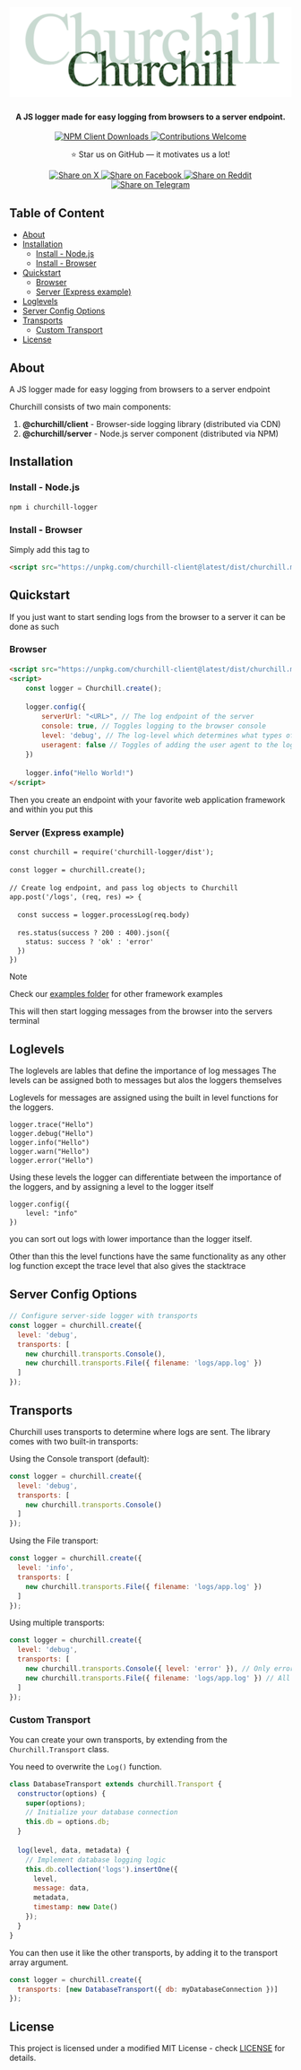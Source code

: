 <h1 align="center">
  <br>
  <img src="/docs/logo.png" alt="Churchill Logger">
</h1>
<h4 align="center">A JS logger made for easy logging from browsers to a server endpoint.</h4>

<p align="center">
    <a href="https://www.npmjs.com/package/churchill-client">
        <img src="https://img.shields.io/npm/d18m/churchill-client?label=NPM%20Installs" alt="NPM Client Downloads">
    </a>
    <a href="https://github.com/FrederikBertelsen/Churchill/issues">
        <img src="https://img.shields.io/badge/contributions-welcome-brightgreen.svg?style=flat&labelColor=gray&color=blue" alt="Contributions Welcome">
    </a>
</p>

<p align="center">
    ⭐ Star us on GitHub — it motivates us a lot!
</p>

<p align="center">
    <a href="https://x.com/intent/tweet?text=Check%20out%20this%20project%20on%20GitHub:%20https://github.com/FrederikBertelsen/Churchill%20%23OpenIDConnect%20%23Security%20%23Authentication">
        <img src="https://img.shields.io/badge/share-000000?logo=x&logoColor=white" alt="Share on X">
    </a>
    <a href="https://www.facebook.com/sharer/sharer.php?u=https://github.com/FrederikBertelsen/Churchill">
        <img src="https://img.shields.io/badge/share-1877F2?logo=facebook&logoColor=white" alt="Share on Facebook">
    </a>
    <a href="https://www.reddit.com/submit?title=Check%20out%20this%20project%20on%20GitHub:%20https://github.com/FrederikBertelsen/Churchill">
        <img src="https://img.shields.io/badge/share-FF4500?logo=reddit&logoColor=white" alt="Share on Reddit">
    </a>
    <a href="https://t.me/share/url?url=https://github.com/FrederikBertelsen/Churchill&text=Check%20out%20this%20project%20on%20GitHub">
        <img src="https://img.shields.io/badge/share-0088CC?logo=telegram&logoColor=white" alt="Share on Telegram">
    </a>
</p>

## Table of Content
- [About](#about)
- [Installation](#installation)
  - [Install - Node.js](#install---nodejs)
  - [Install - Browser](#install---browser)
- [Quickstart](#quickstart)
  - [Browser](#browser)
  - [Server (Express example)](#server-express-example)
- [Loglevels](#loglevels)
- [Server Config Options](#server-config-options)
- [Transports](#transports)
  - [Custom Transport](#custom-transport)
- [License](#license)


## About

A JS logger made for easy logging from browsers to a server endpoint

Churchill consists of two main components:
1. **@churchill/client** - Browser-side logging library (distributed via CDN)
2. **@churchill/server** - Node.js server component (distributed via NPM)

## Installation

### Install - Node.js
```bash
npm i churchill-logger
```
### Install - Browser
Simply add this tag to 
```HTML
<script src="https://unpkg.com/churchill-client@latest/dist/churchill.min.js"></script>
```


## Quickstart

If you just want to start sending logs from the browser to a server it can be done as such

### Browser
```HTML
<script src="https://unpkg.com/churchill-client@latest/dist/churchill.min.js"></script>
<script>
    const logger = Churchill.create();

    logger.config({
        serverUrl: "<URL>", // The log endpoint of the server
        console: true, // Toggles logging to the browser console
        level: 'debug', // The log-level which determines what types of logs that will be logged
        useragent: false // Toggles of adding the user agent to the log object
    })

    logger.info("Hello World!")
</script>
```

Then you create an endpoint with your favorite web application framework and within you put this
### Server (Express example)
```JS
const churchill = require('churchill-logger/dist');

const logger = churchill.create();

// Create log endpoint, and pass log objects to Churchill
app.post('/logs', (req, res) => {

  const success = logger.processLog(req.body)

  res.status(success ? 200 : 400).json({
    status: success ? 'ok' : 'error'
  })
})
```
> [!NOTE]  
> Check our [examples folder](https://github.com/FrederikBertelsen/Churchill/tree/main/examples) for other framework examples

This will then start logging messages from the browser into the servers terminal

## Loglevels
The loglevels are lables that define the importance of log messages
The levels can be assigned both to messages but alos the loggers themselves

Loglevels for messages are assigned using the built in level functions for the loggers.

```JS
logger.trace("Hello")
logger.debug("Hello")
logger.info("Hello")
logger.warn("Hello")
logger.error("Hello")
```

Using these levels the logger can differentiate between the importance of the loggers, and by assigning a level to the logger itself
```JS
logger.config({
    level: "info"
})
```
you can sort out logs with lower importance than the logger itself.

Other than this the level functions have the same functionality as any other log function except the trace level that also gives the stacktrace

## Server Config Options
```javascript
// Configure server-side logger with transports
const logger = churchill.create({
  level: 'debug',
  transports: [
    new churchill.transports.Console(),
    new churchill.transports.File({ filename: 'logs/app.log' })
  ]
});
```
## Transports
Churchill uses transports to determine where logs are sent. The library comes with two built-in transports:

Using the Console transport (default):
```javascript
const logger = churchill.create({
  level: 'debug',
  transports: [
    new churchill.transports.Console()
  ]
});
```

Using the File transport:
```javascript
const logger = churchill.create({
  level: 'info',
  transports: [
    new churchill.transports.File({ filename: 'logs/app.log' })
  ]
});
```

Using multiple transports:
```javascript
const logger = churchill.create({
  level: 'debug',
  transports: [
    new churchill.transports.Console({ level: 'error' }), // Only errors to console
    new churchill.transports.File({ filename: 'logs/app.log' }) // All logs to file
  ]
});
```

### Custom Transport
You can create your own transports, by extending from the `Churchill.Transport` class.

You need to overwrite the `Log()` function.

```javascript
class DatabaseTransport extends churchill.Transport {
  constructor(options) {
    super(options);
    // Initialize your database connection
    this.db = options.db;
  }
  
  log(level, data, metadata) {
    // Implement database logging logic
    this.db.collection('logs').insertOne({
      level,
      message: data,
      metadata,
      timestamp: new Date()
    });
  }
}
```
You can then use it like the other transports, by adding it to the transport array argument.
```javascript
const logger = churchill.create({
  transports: [new DatabaseTransport({ db: myDatabaseConnection })]
});
```

## License
This project is licensed under a modified MIT License - check [LICENSE](/LICENSE) for details.
